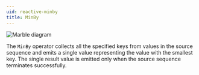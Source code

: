 ```yaml
---
uid: reactive-minby
title: MinBy
---
```


![Marble diagram](~/images/reactive-minby.svg)

The `MinBy` operator collects all the specified keys from values in the source sequence and emits a single value representing the value with the smallest key. The single result value is emitted only when the source sequence terminates successfully.